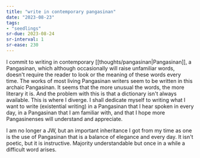 ```yaml
---
title: "write in contemporary pangasinan"
date: "2023-08-23"
tags:
- "seedlings"
sr-due: 2023-08-24
sr-interval: 1
sr-ease: 230
---
```


I commit to writing in contemporary [[thoughts/pangasinan|Pangasinan]], a Pangasinan, which although occasionally will raise unfamiliar words, doesn't require the reader to look or the meaning of these words every time. The works of most living Pangasinan writers seem to be written in this archaic Pangasinan. It seems that the more unusual the words, the more literary it is. And the problem with this is that a dictionary isn't always available. This is where I diverge. I shall dedicate myself to writing what I want to write (existential writing) in a Pangasinan that I hear spoken in every day, in a Pangasinan that I am familiar with, and that I hope more Pangasinenses will understand and appreciate.

I am no longer a JW, but an important inheritance I got from my time as one is the use of Pangasinan that is a balance of elegance and every day. It isn't poetic, but it is instructive. Majority understandable but once in a while a difficult word arises.